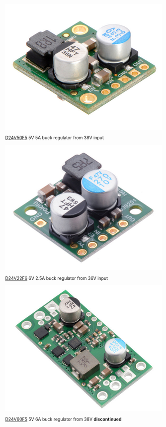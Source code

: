 ![](./D24V50F5-pololu.jpg)

[D24V50F5](https://www.pololu.com/product/2851) 5V 5A buck regulator from 38V input

![](./D24V22F6-pololu.jpg)

[D24V22F6](https://www.pololu.com/product/2859) 6V 2.5A buck regulator from 36V input

![](./D24V60F5.jpg)

[D24V60F5](https://www.pololu.com/product/2865) 5V 6A buck regulator from 38V **discontinued**
